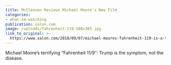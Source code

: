 ```yaml
---
title: McClennen Reviews Michael Moore's New Film
categories: 
- what-im-watching
publication: salon.com
image: /uploads/fahrenheit-119-580x385.jpg
link_to_original: >-
  https://www.salon.com/2018/09/07/michael-moores-fahrenheit-119-is-a-terrifying-tour-de-force/
---
```


Michael Moore’s terrifying “Fahrenheit 11/9″: Trump is the symptom, not the disease.